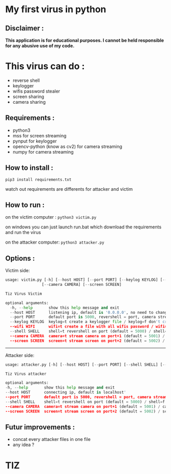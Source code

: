 # My first virus in python
## Disclaimer :
**This application is for educational purposes. I cannot be held responsible for any abusive use of my code.**

# This virus can do :
* reverse shell
* keylogger
* wifis password stealer
* screen sharing
* camera sharing

## Requirements :
* python3 
* mss for screen streaming
* pynput for keylogger
* opencv-python (know as cv2) for camera streaming
* numpy for camera streaming

## How to install :

``pip3 install requirements.txt``

watch out requirements are differents for attacker and victim
## How to run :

on the victim computer :
``python3 victim.py``

on windows you can just launch run.bat which download the requirements and run the virus

on the attacker computer:
``python3 attacker.py``


## Options :

Victim side:
```py
usage: victim.py [-h] [--host HOST] [--port PORT] [--keylog KEYLOG] [--wifi WIFI] [--shell SHELL]
                [--camera CAMERA] [--screen SCREEN]

Tiz Virus Victim

optional arguments:
  -h, --help       show this help message and exit
  --host HOST      listening ip, default is '0.0.0.0', no need to change
  --port PORT      default port is 5000, revershell = port, camera stream = port+1, screen stream =port+2
  --keylog KEYLOG  keylog=t create a keylogger file / keylog=f don't create the file
  --wifi WIFI      wifi=t create a file with all wifis password / wifi=f don't create the file
  --shell SHELL    shell=t revershell on port (default = 5000) / shell=f don't revershell
  --camera CAMERA  camera=t stream camera on port+1 (default = 5001) / camera=f don't stream
  --screen SCREEN  screen=t stream screen on port+2 (default = 5002) / screen=f don't stream
  ```

  ---

  Attacker side:
  ```py
usage: attacker.py [-h] [--host HOST] [--port PORT] [--shell SHELL] [--camera CAMERA] [--screen SCREEN]

Tiz Virus attacker

optional arguments:
  -h, --help       show this help message and exit
  --host HOST      connecting ip, default is localhost'
  --port PORT      default port is 5000, revershell = port, camera stream = port+1, screen stream = port+2
  --shell SHELL    shell=t revershell on port (default = 5000) / shell=f don't revershell
  --camera CAMERA  camera=t stream camera on port+1 (default = 5001) / camera=f don't stream
  --screen SCREEN  screen=t stream screen on port+2 (default = 5002) / screen=f don't stream
  ```


  ## Futur improvements :
  * concat every attacker files in one file
  * any idea ?

  # TIZ
